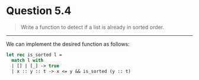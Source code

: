# Question 5.4

> Write a function to detect if a list is already in sorted order.

---

We can implement the desired function as follows:
```ocaml
let rec is_sorted l =
  match l with
  | [] | [_] -> true
  | x :: y :: t -> x <= y && is_sorted (y :: t)
```
